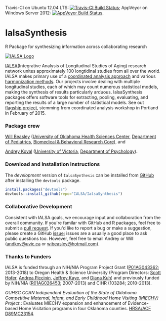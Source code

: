 <!-- rmarkdown v1 -->
Travis-CI on Ubuntu 12.04 LTS: [![Travis-CI Build Status](https://travis-ci.org/IALSA/IalsaSynthesis.png?branch=master)](https://travis-ci.org/IALSA/IalsaSynthesis); AppVeyor on Windows Server 2012: [![AppVeyor Build Status](https://ci.appveyor.com/api/projects/status/github/IALSA/IalsaSynthesis?branch=master)](https://ci.appveyor.com/project/IALSA/IalsaSynthesis).

IalsaSynthesis
====================

R Package for synthesizing information across collaborating research

[![IALSA Logo](http://www.ialsa.org/sites/default/files/logo_r_a.jpg)](http://www.ialsa.org/)

[IALSA](http://www.ialsa.org/)(Integrative Analysis of Longitudinal Studies of Aging) research network unites approximately 100 longtidinal studies from all over the world.  IALSA makes primary use of a [coordinated analysis approach](http://www.ncbi.nlm.nih.gov/pmc/articles/PMC2773828/) and various [harmonization methods](https://www.maelstrom-research.org/repository/methods_library). Our projects involve dealing with multiple longitudinal studies, each of which may count numerous statistical models, making the synthesis of results particularly arduous. IalsaSynthesis packages offers software tools for extracting, pooling, evaluating, and reporting the results of a large number of statistical models. See out [flagship project](https://github.com/IALSA/IALSA-2015-Portland), stemming from coordinated analysis workshop in Portland in February of 2015.

### Package crew

[Will Beasley](https://www.researchgate.net/profile/William_Beasley2) ([University of Oklahoma Health Sciences Center](http://ouhsc.edu/), [Department of Pediatrics](https://www.oumedicine.com/pediatrics), [Biomedical & Behavioral Research Core](http://ouhsc.edu/BBMC/)), and

[Andrey Koval](https://www.researchgate.net/profile/Andrey_Koval) ([University of Victoria](http://www.uvic.ca/), [Department of Psychology](http://www.uvic.ca/socialsciences/psychology/)).

### Download and Installation Instructions
<!--
The *release* version of IalsaSynthesis can be installed from [CRAN](http://cran.r-project.org/web/packages/IalsaSynthesis/).
```r
install.packages("IalsaSynthesis")
```
-->

The *development* version of `IalsaSynthesis` can be installed from [GitHub](https://github.com/IALSA/IalsaSynthesis) after installing the `devtools` package.
```r
install.packages("devtools")
devtools::install_github(repo="IALSA/IalsaSynthesis")
```

### Collaborative Development
Consistent with IALSA goals, we encourage input and collaboration from the overall community.  If you're familar with GitHub and R packages, feel free to submit a [pull request](https://github.com/IALSA/IalsaSynthesis/pulls).  If you'd like to report a bug or make a suggestion, please create a GitHub [issue](https://github.com/IALSA/IalsaSynthesis/issues); issues are a usually a good place to ask public questions too.  However, feel free to email Andrey or Will (<andkov@uvic.ca> or <wibeasley@hotmail.com>).

### Thanks to Funders
IALSA is funded through an NIH/NIA Program Project Grant ([P01AG043362](http://projectreporter.nih.gov/project_info_description.cfm?aid=8414933&icde=18870651&ddparam=&ddvalue=&ddsub=&cr=3&csb=default&cs=ASC); 2013-2018) to Oregon Health & Science University (Program Directors: [Scott Hofer](http://www.ialsa.org/users/hofer), [Andrea Piccinin](http://www.ialsa.org/users/piccinin), [Jeffrey Kaye](http://www.ialsa.org/users/kaye), and [Diana Kuh](http://www.ialsa.org/users/kuh)) and previously funded by NIH/NIA ([R01AG026453](http://projectreporter.nih.gov/project_info_description.cfm?aid=7210005&icde=19139556&ddparam=&ddvalue=&ddsub=&cr=5&csb=default&cs=ASC); 2007-2013) and CIHR (103284; 2010-2013).


*OUHSC CCAN Independent Evaluation of the State of Oklahoma Competitive Maternal, Infant, and Early Childhood Home Visiting ([MIECHV](http://mchb.hrsa.gov/programs/homevisiting/)) Project.*: Evaluates MIECHV expansion and enhancement of Evidence-based Home Visitation programs in four Oklahoma counties. [HRSA/ACF D89MC23154](https://perf-data.hrsa.gov/mchb/DGISReports/Abstract/AbstractDetails.aspx?Source=TVIS&GrantNo=D89MC23154&FY=2012).  

